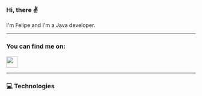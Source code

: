 <h3>
  <p>Hi, there &#9996;</p>
</h3>
<p>I'm Felipe and I'm a Java developer.</p>
<hr>

<h3>
  <p> You can find me on:
</h3>
<a href="https://www.linkedin.com/in/felipe-zmata/"><img src="https://www.pngitem.com/pimgs/m/498-4987196_linkedin-logo-png-linkedin-in-icon-transparent-png.png"  style="width: 30px; height: 30px; max-width: 100%;"></a></p>
<hr>

<h3>
<p>&#128187; Technologies </p>
</h3>
